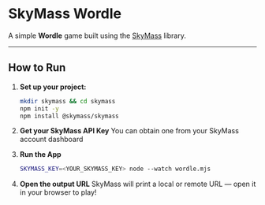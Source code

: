 # SkyMass Wordle

A simple **Wordle** game built using the [SkyMass](https://skymass.dev) library.

---

## How to Run

1. **Set up your project:**
   ```bash
   mkdir skymass && cd skymass
   npm init -y
   npm install @skymass/skymass
   ```

2. **Get your SkyMass API Key**
    You can obtain one from your SkyMass account dashboard

3. **Run the App**
    ```bash
    SKYMASS_KEY=<YOUR_SKYMASS_KEY> node --watch wordle.mjs
    ```

4. **Open the output URL**
    SkyMass will print a local or remote URL — open it in your browser to play!
